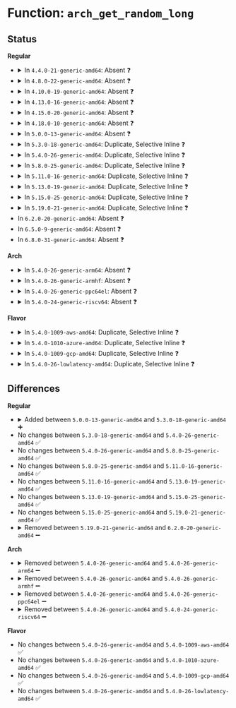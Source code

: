 # Function: <code>arch_get_random_long</code>

## Status
<b>Regular</b>
<ul>
<li>
<details>
<summary>In <code>4.4.0-21-generic-amd64</code>: Absent ❓</summary>

```json
{
  "name": "arch_get_random_long",
  "collision_type": "Static Duplication",
  "inline_type": "Full",
  "funcs": [
    {
      "addr": 18446744071594996510,
      "name": "arch_get_random_long",
      "external": false,
      "loc": "arch/x86/include/asm/archrandom.h:101",
      "file": "arch/x86/kernel/espfix_64.c",
      "inline": "declared, inlined",
      "caller_inline": [
        "arch/x86/kernel/espfix_64.c:init_espfix_bsp"
      ],
      "caller_func": []
    },
    {
      "addr": 18446744071584162489,
      "name": "arch_get_random_long",
      "external": false,
      "loc": "arch/x86/include/asm/archrandom.h:101",
      "file": "drivers/char/random.c",
      "inline": "declared, inlined",
      "caller_inline": [
        "drivers/char/random.c:extract_buf",
        "drivers/char/random.c:get_random_bytes_arch",
        "drivers/char/random.c:init_std_data"
      ],
      "caller_func": []
    }
  ],
  "symbols": []
}
```
</details>
</li>
<li>
<details>
<summary>In <code>4.8.0-22-generic-amd64</code>: Absent ❓</summary>

```json
{
  "name": "arch_get_random_long",
  "collision_type": "Static Duplication",
  "inline_type": "Full",
  "funcs": [
    {
      "addr": 18446744071595159988,
      "name": "arch_get_random_long",
      "external": false,
      "loc": "arch/x86/include/asm/archrandom.h:100",
      "file": "arch/x86/kernel/espfix_64.c",
      "inline": "declared, inlined",
      "caller_inline": [
        "arch/x86/kernel/espfix_64.c:init_espfix_bsp"
      ],
      "caller_func": []
    },
    {
      "addr": 18446744071584506949,
      "name": "arch_get_random_long",
      "external": false,
      "loc": "arch/x86/include/asm/archrandom.h:100",
      "file": "drivers/char/random.c",
      "inline": "declared, inlined",
      "caller_inline": [
        "drivers/char/random.c:get_random_long",
        "drivers/char/random.c:init_std_data",
        "drivers/char/random.c:get_random_bytes_arch",
        "drivers/char/random.c:extract_buf",
        "drivers/char/random.c:_extract_crng",
        "drivers/char/random.c:crng_reseed",
        "drivers/char/random.c:crng_initialize"
      ],
      "caller_func": []
    }
  ],
  "symbols": []
}
```
</details>
</li>
<li>
<details>
<summary>In <code>4.10.0-19-generic-amd64</code>: Absent ❓</summary>

```json
{
  "name": "arch_get_random_long",
  "collision_type": "Static Duplication",
  "inline_type": "Full",
  "funcs": [
    {
      "addr": 18446744071595402563,
      "name": "arch_get_random_long",
      "external": false,
      "loc": "arch/x86/include/asm/archrandom.h:100",
      "file": "arch/x86/kernel/espfix_64.c",
      "inline": "declared, inlined",
      "caller_inline": [
        "arch/x86/kernel/espfix_64.c:init_espfix_bsp"
      ],
      "caller_func": []
    },
    {
      "addr": 18446744071584689061,
      "name": "arch_get_random_long",
      "external": false,
      "loc": "arch/x86/include/asm/archrandom.h:100",
      "file": "drivers/char/random.c",
      "inline": "declared, inlined",
      "caller_inline": [
        "drivers/char/random.c:get_random_long",
        "drivers/char/random.c:init_std_data",
        "drivers/char/random.c:get_random_bytes_arch",
        "drivers/char/random.c:extract_buf",
        "drivers/char/random.c:_extract_crng",
        "drivers/char/random.c:crng_reseed",
        "drivers/char/random.c:crng_initialize"
      ],
      "caller_func": []
    }
  ],
  "symbols": []
}
```
</details>
</li>
<li>
<details>
<summary>In <code>4.13.0-16-generic-amd64</code>: Absent ❓</summary>

```json
{
  "name": "arch_get_random_long",
  "collision_type": "Static Duplication",
  "inline_type": "Full",
  "funcs": [
    {
      "addr": 18446744071596322025,
      "name": "arch_get_random_long",
      "external": false,
      "loc": "arch/x86/include/asm/archrandom.h:100",
      "file": "arch/x86/kernel/espfix_64.c",
      "inline": "declared, inlined",
      "caller_inline": [
        "arch/x86/kernel/espfix_64.c:init_espfix_bsp"
      ],
      "caller_func": []
    },
    {
      "addr": 18446744071584778357,
      "name": "arch_get_random_long",
      "external": false,
      "loc": "arch/x86/include/asm/archrandom.h:100",
      "file": "drivers/char/random.c",
      "inline": "declared, inlined",
      "caller_inline": [
        "drivers/char/random.c:get_random_u64",
        "drivers/char/random.c:init_std_data",
        "drivers/char/random.c:get_random_bytes_arch",
        "drivers/char/random.c:extract_buf",
        "drivers/char/random.c:_extract_crng",
        "drivers/char/random.c:crng_reseed",
        "drivers/char/random.c:crng_initialize"
      ],
      "caller_func": []
    }
  ],
  "symbols": []
}
```
</details>
</li>
<li>
<details>
<summary>In <code>4.15.0-20-generic-amd64</code>: Absent ❓</summary>

```json
{
  "name": "arch_get_random_long",
  "collision_type": "Static Duplication",
  "inline_type": "Full",
  "funcs": [
    {
      "addr": 18446744071602639979,
      "name": "arch_get_random_long",
      "external": false,
      "loc": "arch/x86/include/asm/archrandom.h:100",
      "file": "arch/x86/kernel/espfix_64.c",
      "inline": "declared, inlined",
      "caller_inline": [
        "arch/x86/kernel/espfix_64.c:init_espfix_bsp"
      ],
      "caller_func": []
    },
    {
      "addr": 18446744071585198464,
      "name": "arch_get_random_long",
      "external": false,
      "loc": "arch/x86/include/asm/archrandom.h:100",
      "file": "drivers/char/random.c",
      "inline": "declared, inlined",
      "caller_inline": [
        "drivers/char/random.c:get_random_u64",
        "drivers/char/random.c:init_std_data",
        "drivers/char/random.c:get_random_bytes_arch",
        "drivers/char/random.c:extract_buf",
        "drivers/char/random.c:_extract_crng",
        "drivers/char/random.c:crng_reseed",
        "drivers/char/random.c:crng_initialize"
      ],
      "caller_func": []
    }
  ],
  "symbols": []
}
```
</details>
</li>
<li>
<details>
<summary>In <code>4.18.0-10-generic-amd64</code>: Absent ❓</summary>

```json
{
  "name": "arch_get_random_long",
  "collision_type": "Static Duplication",
  "inline_type": "Full",
  "funcs": [
    {
      "addr": 18446744071602809636,
      "name": "arch_get_random_long",
      "external": false,
      "loc": "arch/x86/include/asm/archrandom.h:100",
      "file": "arch/x86/kernel/espfix_64.c",
      "inline": "declared, inlined",
      "caller_inline": [
        "arch/x86/kernel/espfix_64.c:init_espfix_bsp"
      ],
      "caller_func": []
    },
    {
      "addr": 18446744071585433685,
      "name": "arch_get_random_long",
      "external": false,
      "loc": "arch/x86/include/asm/archrandom.h:100",
      "file": "drivers/char/random.c",
      "inline": "declared, inlined",
      "caller_inline": [
        "drivers/char/random.c:get_random_u64",
        "drivers/char/random.c:init_std_data",
        "drivers/char/random.c:get_random_bytes_arch",
        "drivers/char/random.c:extract_buf",
        "drivers/char/random.c:_extract_crng",
        "drivers/char/random.c:crng_reseed",
        "drivers/char/random.c:crng_initialize"
      ],
      "caller_func": []
    }
  ],
  "symbols": []
}
```
</details>
</li>
<li>
<details>
<summary>In <code>5.0.0-13-generic-amd64</code>: Absent ❓</summary>

```json
{
  "name": "arch_get_random_long",
  "collision_type": "Static Duplication",
  "inline_type": "Full",
  "funcs": [
    {
      "addr": 18446744071604604678,
      "name": "arch_get_random_long",
      "external": false,
      "loc": "arch/x86/include/asm/archrandom.h:100",
      "file": "arch/x86/kernel/espfix_64.c",
      "inline": "declared, inlined",
      "caller_inline": [
        "arch/x86/kernel/espfix_64.c:init_espfix_bsp"
      ],
      "caller_func": []
    },
    {
      "addr": 18446744071585559285,
      "name": "arch_get_random_long",
      "external": false,
      "loc": "arch/x86/include/asm/archrandom.h:100",
      "file": "drivers/char/random.c",
      "inline": "declared, inlined",
      "caller_inline": [
        "drivers/char/random.c:get_random_u64",
        "drivers/char/random.c:get_random_u64",
        "drivers/char/random.c:init_std_data",
        "drivers/char/random.c:init_std_data",
        "drivers/char/random.c:get_random_bytes_arch",
        "drivers/char/random.c:get_random_bytes_arch",
        "drivers/char/random.c:extract_buf",
        "drivers/char/random.c:extract_buf",
        "drivers/char/random.c:_extract_crng",
        "drivers/char/random.c:_extract_crng",
        "drivers/char/random.c:crng_reseed",
        "drivers/char/random.c:crng_reseed",
        "drivers/char/random.c:crng_initialize",
        "drivers/char/random.c:crng_initialize"
      ],
      "caller_func": []
    }
  ],
  "symbols": []
}
```
</details>
</li>
<li>
<details>
<summary>In <code>5.3.0-18-generic-amd64</code>: Duplicate, Selective Inline ❓</summary>

```c
bool arch_get_random_long(long unsigned int * v)
```

```json
{
  "name": "arch_get_random_long",
  "collision_type": "Static Duplication",
  "inline_type": "Selective",
  "funcs": [
    {
      "addr": 18446744071604700273,
      "name": "arch_get_random_long",
      "external": false,
      "loc": "arch/x86/include/asm/archrandom.h:87",
      "file": "arch/x86/kernel/espfix_64.c",
      "inline": "declared, inlined",
      "caller_inline": [
        "arch/x86/kernel/espfix_64.c:init_espfix_bsp"
      ],
      "caller_func": []
    },
    {
      "addr": 18446744071585777733,
      "name": "arch_get_random_long",
      "external": false,
      "loc": "arch/x86/include/asm/archrandom.h:87",
      "file": "drivers/char/random.c",
      "inline": "declared, inlined",
      "caller_inline": [
        "drivers/char/random.c:get_random_u64",
        "drivers/char/random.c:get_random_u64",
        "drivers/char/random.c:get_random_bytes_arch",
        "drivers/char/random.c:get_random_bytes_arch",
        "drivers/char/random.c:extract_buf",
        "drivers/char/random.c:extract_buf",
        "drivers/char/random.c:_extract_crng",
        "drivers/char/random.c:_extract_crng",
        "drivers/char/random.c:crng_reseed",
        "drivers/char/random.c:crng_reseed",
        "drivers/char/random.c:crng_initialize",
        "drivers/char/random.c:crng_initialize"
      ],
      "caller_func": [
        "drivers/char/random.c:init_std_data"
      ]
    }
  ],
  "symbols": [
    {
      "addr": 18446744071585765792,
      "name": "arch_get_random_long",
      "section": ".text",
      "bind": "STB_LOCAL",
      "size": 49
    }
  ]
}
```
</details>
</li>
<li>
<details>
<summary>In <code>5.4.0-26-generic-amd64</code>: Duplicate, Selective Inline ❓</summary>

```c
bool arch_get_random_long(long unsigned int * v)
```

```json
{
  "name": "arch_get_random_long",
  "collision_type": "Static Duplication",
  "inline_type": "Selective",
  "funcs": [
    {
      "addr": 18446744071604712657,
      "name": "arch_get_random_long",
      "external": false,
      "loc": "arch/x86/include/asm/archrandom.h:87",
      "file": "arch/x86/kernel/espfix_64.c",
      "inline": "declared, inlined",
      "caller_inline": [
        "arch/x86/kernel/espfix_64.c:init_espfix_bsp"
      ],
      "caller_func": []
    },
    {
      "addr": 18446744071585920437,
      "name": "arch_get_random_long",
      "external": false,
      "loc": "arch/x86/include/asm/archrandom.h:87",
      "file": "drivers/char/random.c",
      "inline": "declared, inlined",
      "caller_inline": [
        "drivers/char/random.c:get_random_u64",
        "drivers/char/random.c:get_random_u64",
        "drivers/char/random.c:get_random_bytes_arch",
        "drivers/char/random.c:get_random_bytes_arch",
        "drivers/char/random.c:extract_buf",
        "drivers/char/random.c:extract_buf",
        "drivers/char/random.c:_extract_crng",
        "drivers/char/random.c:_extract_crng",
        "drivers/char/random.c:crng_reseed",
        "drivers/char/random.c:crng_reseed",
        "drivers/char/random.c:crng_initialize",
        "drivers/char/random.c:crng_initialize"
      ],
      "caller_func": [
        "drivers/char/random.c:init_std_data"
      ]
    }
  ],
  "symbols": [
    {
      "addr": 18446744071585908144,
      "name": "arch_get_random_long",
      "section": ".text",
      "bind": "STB_LOCAL",
      "size": 49
    }
  ]
}
```
</details>
</li>
<li>
<details>
<summary>In <code>5.8.0-25-generic-amd64</code>: Duplicate, Selective Inline ❓</summary>

```c
bool arch_get_random_long(long unsigned int * v)
```

```json
{
  "name": "arch_get_random_long",
  "collision_type": "Static Duplication",
  "inline_type": "Selective",
  "funcs": [
    {
      "addr": 18446744071579087807,
      "name": "arch_get_random_long",
      "external": false,
      "loc": "arch/x86/include/asm/archrandom.h:73",
      "file": "arch/x86/kernel/espfix_64.c",
      "inline": "declared, inlined",
      "caller_inline": [
        "arch/x86/kernel/espfix_64.c:init_espfix_random"
      ],
      "caller_func": []
    },
    {
      "addr": 18446744071586649588,
      "name": "arch_get_random_long",
      "external": false,
      "loc": "arch/x86/include/asm/archrandom.h:73",
      "file": "drivers/char/random.c",
      "inline": "declared, inlined",
      "caller_inline": [
        "drivers/char/random.c:get_random_bytes_arch",
        "drivers/char/random.c:get_random_bytes_arch",
        "drivers/char/random.c:extract_buf",
        "drivers/char/random.c:extract_buf",
        "drivers/char/random.c:_extract_crng",
        "drivers/char/random.c:_extract_crng",
        "drivers/char/random.c:crng_reseed",
        "drivers/char/random.c:crng_reseed",
        "drivers/char/random.c:do_numa_crng_init",
        "drivers/char/random.c:do_numa_crng_init"
      ],
      "caller_func": []
    }
  ],
  "symbols": [
    {
      "addr": 18446744071586646320,
      "name": "arch_get_random_long",
      "section": ".text",
      "bind": "STB_LOCAL",
      "size": 49
    }
  ]
}
```
</details>
</li>
<li>
<details>
<summary>In <code>5.11.0-16-generic-amd64</code>: Duplicate, Selective Inline ❓</summary>

```c
bool arch_get_random_long(long unsigned int * v)
```

```json
{
  "name": "arch_get_random_long",
  "collision_type": "Static Duplication",
  "inline_type": "Selective",
  "funcs": [
    {
      "addr": 18446744071591246715,
      "name": "arch_get_random_long",
      "external": false,
      "loc": "arch/x86/include/asm/archrandom.h:73",
      "file": "arch/x86/kernel/espfix_64.c",
      "inline": "declared, inlined",
      "caller_inline": [
        "arch/x86/kernel/espfix_64.c:init_espfix_random"
      ],
      "caller_func": []
    },
    {
      "addr": 18446744071591378753,
      "name": "arch_get_random_long",
      "external": false,
      "loc": "arch/x86/include/asm/archrandom.h:73",
      "file": "lib/random32.c",
      "inline": "declared, inlined",
      "caller_inline": [],
      "caller_func": [
        "lib/random32.c:prandom_init_early",
        "lib/random32.c:prandom_init_early"
      ]
    },
    {
      "addr": 18446744071586760196,
      "name": "arch_get_random_long",
      "external": false,
      "loc": "arch/x86/include/asm/archrandom.h:73",
      "file": "drivers/char/random.c",
      "inline": "declared, inlined",
      "caller_inline": [
        "drivers/char/random.c:get_random_bytes_arch",
        "drivers/char/random.c:get_random_bytes_arch",
        "drivers/char/random.c:extract_buf",
        "drivers/char/random.c:extract_buf",
        "drivers/char/random.c:_extract_crng",
        "drivers/char/random.c:_extract_crng",
        "drivers/char/random.c:crng_reseed",
        "drivers/char/random.c:crng_reseed",
        "drivers/char/random.c:do_numa_crng_init",
        "drivers/char/random.c:do_numa_crng_init"
      ],
      "caller_func": []
    }
  ],
  "symbols": [
    {
      "addr": 18446744071591378753,
      "name": "arch_get_random_long",
      "section": ".text",
      "bind": "STB_LOCAL",
      "size": 46
    },
    {
      "addr": 18446744071586757024,
      "name": "arch_get_random_long",
      "section": ".text",
      "bind": "STB_LOCAL",
      "size": 49
    }
  ]
}
```
</details>
</li>
<li>
<details>
<summary>In <code>5.13.0-19-generic-amd64</code>: Duplicate, Selective Inline ❓</summary>

```c
bool arch_get_random_long(long unsigned int * v)
```

```json
{
  "name": "arch_get_random_long",
  "collision_type": "Static Duplication",
  "inline_type": "Selective",
  "funcs": [
    {
      "addr": 18446744071614262548,
      "name": "arch_get_random_long",
      "external": false,
      "loc": "arch/x86/include/asm/archrandom.h:73",
      "file": "arch/x86/kernel/espfix_64.c",
      "inline": "declared, inlined",
      "caller_inline": [
        "arch/x86/kernel/espfix_64.c:init_espfix_bsp"
      ],
      "caller_func": []
    },
    {
      "addr": 18446744071591320988,
      "name": "arch_get_random_long",
      "external": false,
      "loc": "arch/x86/include/asm/archrandom.h:73",
      "file": "lib/random32.c",
      "inline": "declared, inlined",
      "caller_inline": [],
      "caller_func": [
        "lib/random32.c:prandom_init_early",
        "lib/random32.c:prandom_init_early"
      ]
    },
    {
      "addr": 18446744071586643229,
      "name": "arch_get_random_long",
      "external": false,
      "loc": "arch/x86/include/asm/archrandom.h:73",
      "file": "drivers/char/random.c",
      "inline": "declared, inlined",
      "caller_inline": [
        "drivers/char/random.c:get_random_bytes_arch",
        "drivers/char/random.c:get_random_bytes_arch",
        "drivers/char/random.c:extract_buf",
        "drivers/char/random.c:extract_buf",
        "drivers/char/random.c:_extract_crng",
        "drivers/char/random.c:_extract_crng",
        "drivers/char/random.c:crng_reseed",
        "drivers/char/random.c:crng_reseed",
        "drivers/char/random.c:do_numa_crng_init",
        "drivers/char/random.c:do_numa_crng_init"
      ],
      "caller_func": [
        "drivers/char/random.c:rand_initialize",
        "drivers/char/random.c:rand_initialize"
      ]
    }
  ],
  "symbols": [
    {
      "addr": 18446744071591320988,
      "name": "arch_get_random_long",
      "section": ".text",
      "bind": "STB_LOCAL",
      "size": 46
    },
    {
      "addr": 18446744071586638768,
      "name": "arch_get_random_long",
      "section": ".text",
      "bind": "STB_LOCAL",
      "size": 49
    }
  ]
}
```
</details>
</li>
<li>
<details>
<summary>In <code>5.15.0-25-generic-amd64</code>: Duplicate, Selective Inline ❓</summary>

```c
bool arch_get_random_long(long unsigned int * v)
```

```json
{
  "name": "arch_get_random_long",
  "collision_type": "Static Duplication",
  "inline_type": "Selective",
  "funcs": [
    {
      "addr": 18446744071615183832,
      "name": "arch_get_random_long",
      "external": false,
      "loc": "arch/x86/include/asm/archrandom.h:73",
      "file": "arch/x86/kernel/espfix_64.c",
      "inline": "declared, inlined",
      "caller_inline": [
        "arch/x86/kernel/espfix_64.c:init_espfix_bsp"
      ],
      "caller_func": []
    },
    {
      "addr": 18446744071592322864,
      "name": "arch_get_random_long",
      "external": false,
      "loc": "arch/x86/include/asm/archrandom.h:73",
      "file": "lib/random32.c",
      "inline": "declared, inlined",
      "caller_inline": [],
      "caller_func": [
        "lib/random32.c:prandom_init_early",
        "lib/random32.c:prandom_init_early"
      ]
    },
    {
      "addr": 18446744071587190493,
      "name": "arch_get_random_long",
      "external": false,
      "loc": "arch/x86/include/asm/archrandom.h:73",
      "file": "drivers/char/random.c",
      "inline": "declared, inlined",
      "caller_inline": [
        "drivers/char/random.c:get_random_bytes_arch",
        "drivers/char/random.c:get_random_bytes_arch",
        "drivers/char/random.c:extract_buf",
        "drivers/char/random.c:extract_buf",
        "drivers/char/random.c:_extract_crng",
        "drivers/char/random.c:_extract_crng",
        "drivers/char/random.c:crng_reseed",
        "drivers/char/random.c:crng_reseed",
        "drivers/char/random.c:do_numa_crng_init",
        "drivers/char/random.c:do_numa_crng_init"
      ],
      "caller_func": [
        "drivers/char/random.c:rand_initialize",
        "drivers/char/random.c:rand_initialize"
      ]
    }
  ],
  "symbols": [
    {
      "addr": 18446744071592322864,
      "name": "arch_get_random_long",
      "section": ".text",
      "bind": "STB_LOCAL",
      "size": 46
    },
    {
      "addr": 18446744071587185536,
      "name": "arch_get_random_long",
      "section": ".text",
      "bind": "STB_LOCAL",
      "size": 49
    }
  ]
}
```
</details>
</li>
<li>
<details>
<summary>In <code>5.19.0-21-generic-amd64</code>: Duplicate, Selective Inline ❓</summary>

```c
bool arch_get_random_long(long unsigned int * v)
```

```json
{
  "name": "arch_get_random_long",
  "collision_type": "Static Duplication",
  "inline_type": "Selective",
  "funcs": [
    {
      "addr": 18446744071616950137,
      "name": "arch_get_random_long",
      "external": false,
      "loc": "arch/x86/include/asm/archrandom.h:73",
      "file": "arch/x86/kernel/espfix_64.c",
      "inline": "declared, inlined",
      "caller_inline": [
        "arch/x86/kernel/espfix_64.c:init_espfix_bsp"
      ],
      "caller_func": []
    },
    {
      "addr": 18446744071588493888,
      "name": "arch_get_random_long",
      "external": false,
      "loc": "arch/x86/include/asm/archrandom.h:73",
      "file": "drivers/char/random.c",
      "inline": "declared, inlined",
      "caller_inline": [],
      "caller_func": [
        "drivers/char/random.c:random_init"
      ]
    }
  ],
  "symbols": [
    {
      "addr": 18446744071588493888,
      "name": "arch_get_random_long",
      "section": ".text",
      "bind": "STB_LOCAL",
      "size": 64
    }
  ]
}
```
</details>
</li>
<li>
In <code>6.2.0-20-generic-amd64</code>: Absent ❓
</li>
<li>
In <code>6.5.0-9-generic-amd64</code>: Absent ❓
</li>
<li>
In <code>6.8.0-31-generic-amd64</code>: Absent ❓
</li>
</ul>
<b>Arch</b>
<ul>
<li>
<details>
<summary>In <code>5.4.0-26-generic-arm64</code>: Absent ❓</summary>

```json
{
  "name": "arch_get_random_long",
  "collision_type": "Unique Static",
  "inline_type": "Full",
  "funcs": [
    {
      "addr": 0,
      "name": "arch_get_random_long",
      "external": false,
      "loc": "include/linux/random.h:170",
      "file": "drivers/char/random.c",
      "inline": "declared, inlined",
      "caller_inline": [],
      "caller_func": []
    }
  ],
  "symbols": []
}
```
</details>
</li>
<li>
<details>
<summary>In <code>5.4.0-26-generic-armhf</code>: Absent ❓</summary>

```json
{
  "name": "arch_get_random_long",
  "collision_type": "Unique Static",
  "inline_type": "Full",
  "funcs": [
    {
      "addr": 0,
      "name": "arch_get_random_long",
      "external": false,
      "loc": "include/linux/random.h:170",
      "file": "drivers/char/random.c",
      "inline": "declared, inlined",
      "caller_inline": [],
      "caller_func": []
    }
  ],
  "symbols": []
}
```
</details>
</li>
<li>
<details>
<summary>In <code>5.4.0-26-generic-ppc64el</code>: Absent ❓</summary>

```json
{
  "name": "arch_get_random_long",
  "collision_type": "Unique Static",
  "inline_type": "Full",
  "funcs": [
    {
      "addr": 0,
      "name": "arch_get_random_long",
      "external": false,
      "loc": "arch/powerpc/include/asm/archrandom.h:9",
      "file": "drivers/char/random.c",
      "inline": "declared, inlined",
      "caller_inline": [],
      "caller_func": []
    }
  ],
  "symbols": []
}
```
</details>
</li>
<li>
<details>
<summary>In <code>5.4.0-24-generic-riscv64</code>: Absent ❓</summary>

```json
{
  "name": "arch_get_random_long",
  "collision_type": "Unique Static",
  "inline_type": "Full",
  "funcs": [
    {
      "addr": 0,
      "name": "arch_get_random_long",
      "external": false,
      "loc": "include/linux/random.h:170",
      "file": "drivers/char/random.c",
      "inline": "declared, inlined",
      "caller_inline": [],
      "caller_func": []
    }
  ],
  "symbols": []
}
```
</details>
</li>
</ul>
<b>Flavor</b>
<ul>
<li>
<details>
<summary>In <code>5.4.0-1009-aws-amd64</code>: Duplicate, Selective Inline ❓</summary>

```c
bool arch_get_random_long(long unsigned int * v)
```

```json
{
  "name": "arch_get_random_long",
  "collision_type": "Static Duplication",
  "inline_type": "Selective",
  "funcs": [
    {
      "addr": 18446744071604638947,
      "name": "arch_get_random_long",
      "external": false,
      "loc": "arch/x86/include/asm/archrandom.h:87",
      "file": "arch/x86/kernel/espfix_64.c",
      "inline": "declared, inlined",
      "caller_inline": [
        "arch/x86/kernel/espfix_64.c:init_espfix_bsp"
      ],
      "caller_func": []
    },
    {
      "addr": 18446744071585681413,
      "name": "arch_get_random_long",
      "external": false,
      "loc": "arch/x86/include/asm/archrandom.h:87",
      "file": "drivers/char/random.c",
      "inline": "declared, inlined",
      "caller_inline": [
        "drivers/char/random.c:get_random_u64",
        "drivers/char/random.c:get_random_u64",
        "drivers/char/random.c:get_random_bytes_arch",
        "drivers/char/random.c:get_random_bytes_arch",
        "drivers/char/random.c:extract_buf",
        "drivers/char/random.c:extract_buf",
        "drivers/char/random.c:_extract_crng",
        "drivers/char/random.c:_extract_crng",
        "drivers/char/random.c:crng_reseed",
        "drivers/char/random.c:crng_reseed",
        "drivers/char/random.c:crng_initialize",
        "drivers/char/random.c:crng_initialize"
      ],
      "caller_func": [
        "drivers/char/random.c:init_std_data"
      ]
    }
  ],
  "symbols": [
    {
      "addr": 18446744071585669136,
      "name": "arch_get_random_long",
      "section": ".text",
      "bind": "STB_LOCAL",
      "size": 49
    }
  ]
}
```
</details>
</li>
<li>
<details>
<summary>In <code>5.4.0-1010-azure-amd64</code>: Duplicate, Selective Inline ❓</summary>

```c
bool arch_get_random_long(long unsigned int * v)
```

```json
{
  "name": "arch_get_random_long",
  "collision_type": "Static Duplication",
  "inline_type": "Selective",
  "funcs": [
    {
      "addr": 18446744071604606884,
      "name": "arch_get_random_long",
      "external": false,
      "loc": "arch/x86/include/asm/archrandom.h:87",
      "file": "arch/x86/kernel/espfix_64.c",
      "inline": "declared, inlined",
      "caller_inline": [
        "arch/x86/kernel/espfix_64.c:init_espfix_bsp"
      ],
      "caller_func": []
    },
    {
      "addr": 18446744071585541285,
      "name": "arch_get_random_long",
      "external": false,
      "loc": "arch/x86/include/asm/archrandom.h:87",
      "file": "drivers/char/random.c",
      "inline": "declared, inlined",
      "caller_inline": [
        "drivers/char/random.c:get_random_u64",
        "drivers/char/random.c:get_random_u64",
        "drivers/char/random.c:get_random_bytes_arch",
        "drivers/char/random.c:get_random_bytes_arch",
        "drivers/char/random.c:extract_buf",
        "drivers/char/random.c:extract_buf",
        "drivers/char/random.c:_extract_crng",
        "drivers/char/random.c:_extract_crng",
        "drivers/char/random.c:crng_reseed",
        "drivers/char/random.c:crng_reseed",
        "drivers/char/random.c:crng_initialize",
        "drivers/char/random.c:crng_initialize"
      ],
      "caller_func": [
        "drivers/char/random.c:init_std_data"
      ]
    }
  ],
  "symbols": [
    {
      "addr": 18446744071585529488,
      "name": "arch_get_random_long",
      "section": ".text",
      "bind": "STB_LOCAL",
      "size": 49
    }
  ]
}
```
</details>
</li>
<li>
<details>
<summary>In <code>5.4.0-1009-gcp-amd64</code>: Duplicate, Selective Inline ❓</summary>

```c
bool arch_get_random_long(long unsigned int * v)
```

```json
{
  "name": "arch_get_random_long",
  "collision_type": "Static Duplication",
  "inline_type": "Selective",
  "funcs": [
    {
      "addr": 18446744071604716739,
      "name": "arch_get_random_long",
      "external": false,
      "loc": "arch/x86/include/asm/archrandom.h:87",
      "file": "arch/x86/kernel/espfix_64.c",
      "inline": "declared, inlined",
      "caller_inline": [
        "arch/x86/kernel/espfix_64.c:init_espfix_bsp"
      ],
      "caller_func": []
    },
    {
      "addr": 18446744071585870837,
      "name": "arch_get_random_long",
      "external": false,
      "loc": "arch/x86/include/asm/archrandom.h:87",
      "file": "drivers/char/random.c",
      "inline": "declared, inlined",
      "caller_inline": [
        "drivers/char/random.c:get_random_u64",
        "drivers/char/random.c:get_random_u64",
        "drivers/char/random.c:get_random_bytes_arch",
        "drivers/char/random.c:get_random_bytes_arch",
        "drivers/char/random.c:extract_buf",
        "drivers/char/random.c:extract_buf",
        "drivers/char/random.c:_extract_crng",
        "drivers/char/random.c:_extract_crng",
        "drivers/char/random.c:crng_reseed",
        "drivers/char/random.c:crng_reseed",
        "drivers/char/random.c:crng_initialize",
        "drivers/char/random.c:crng_initialize"
      ],
      "caller_func": [
        "drivers/char/random.c:init_std_data"
      ]
    }
  ],
  "symbols": [
    {
      "addr": 18446744071585858544,
      "name": "arch_get_random_long",
      "section": ".text",
      "bind": "STB_LOCAL",
      "size": 49
    }
  ]
}
```
</details>
</li>
<li>
<details>
<summary>In <code>5.4.0-26-lowlatency-amd64</code>: Duplicate, Selective Inline ❓</summary>

```c
bool arch_get_random_long(long unsigned int * v)
```

```json
{
  "name": "arch_get_random_long",
  "collision_type": "Static Duplication",
  "inline_type": "Selective",
  "funcs": [
    {
      "addr": 18446744071604716769,
      "name": "arch_get_random_long",
      "external": false,
      "loc": "arch/x86/include/asm/archrandom.h:87",
      "file": "arch/x86/kernel/espfix_64.c",
      "inline": "declared, inlined",
      "caller_inline": [
        "arch/x86/kernel/espfix_64.c:init_espfix_bsp"
      ],
      "caller_func": []
    },
    {
      "addr": 18446744071585978741,
      "name": "arch_get_random_long",
      "external": false,
      "loc": "arch/x86/include/asm/archrandom.h:87",
      "file": "drivers/char/random.c",
      "inline": "declared, inlined",
      "caller_inline": [
        "drivers/char/random.c:get_random_u64",
        "drivers/char/random.c:get_random_u64",
        "drivers/char/random.c:get_random_bytes_arch",
        "drivers/char/random.c:get_random_bytes_arch",
        "drivers/char/random.c:extract_buf",
        "drivers/char/random.c:extract_buf",
        "drivers/char/random.c:_extract_crng",
        "drivers/char/random.c:_extract_crng",
        "drivers/char/random.c:crng_reseed",
        "drivers/char/random.c:crng_reseed",
        "drivers/char/random.c:crng_initialize",
        "drivers/char/random.c:crng_initialize"
      ],
      "caller_func": [
        "drivers/char/random.c:init_std_data"
      ]
    }
  ],
  "symbols": [
    {
      "addr": 18446744071585966912,
      "name": "arch_get_random_long",
      "section": ".text",
      "bind": "STB_LOCAL",
      "size": 49
    }
  ]
}
```
</details>
</li>
</ul>

## Differences
<b>Regular</b>
<ul>
<li>
<details>
<summary>Added between <code>5.0.0-13-generic-amd64</code> and <code>5.3.0-18-generic-amd64</code> ➕</summary>

```c
bool arch_get_random_long(long unsigned int * v)
```
</details>
</li>
<li>
No changes between <code>5.3.0-18-generic-amd64</code> and <code>5.4.0-26-generic-amd64</code> ✅
</li>
<li>
No changes between <code>5.4.0-26-generic-amd64</code> and <code>5.8.0-25-generic-amd64</code> ✅
</li>
<li>
No changes between <code>5.8.0-25-generic-amd64</code> and <code>5.11.0-16-generic-amd64</code> ✅
</li>
<li>
No changes between <code>5.11.0-16-generic-amd64</code> and <code>5.13.0-19-generic-amd64</code> ✅
</li>
<li>
No changes between <code>5.13.0-19-generic-amd64</code> and <code>5.15.0-25-generic-amd64</code> ✅
</li>
<li>
No changes between <code>5.15.0-25-generic-amd64</code> and <code>5.19.0-21-generic-amd64</code> ✅
</li>
<li>
<details>
<summary>Removed between <code>5.19.0-21-generic-amd64</code> and <code>6.2.0-20-generic-amd64</code> ➖</summary>

```c
bool arch_get_random_long(long unsigned int * v)
```
</details>
</li>
</ul>
<b>Arch</b>
<ul>
<li>
<details>
<summary>Removed between <code>5.4.0-26-generic-amd64</code> and <code>5.4.0-26-generic-arm64</code> ➖</summary>

```c
bool arch_get_random_long(long unsigned int * v)
```
</details>
</li>
<li>
<details>
<summary>Removed between <code>5.4.0-26-generic-amd64</code> and <code>5.4.0-26-generic-armhf</code> ➖</summary>

```c
bool arch_get_random_long(long unsigned int * v)
```
</details>
</li>
<li>
<details>
<summary>Removed between <code>5.4.0-26-generic-amd64</code> and <code>5.4.0-26-generic-ppc64el</code> ➖</summary>

```c
bool arch_get_random_long(long unsigned int * v)
```
</details>
</li>
<li>
<details>
<summary>Removed between <code>5.4.0-26-generic-amd64</code> and <code>5.4.0-24-generic-riscv64</code> ➖</summary>

```c
bool arch_get_random_long(long unsigned int * v)
```
</details>
</li>
</ul>
<b>Flavor</b>
<ul>
<li>
No changes between <code>5.4.0-26-generic-amd64</code> and <code>5.4.0-1009-aws-amd64</code> ✅
</li>
<li>
No changes between <code>5.4.0-26-generic-amd64</code> and <code>5.4.0-1010-azure-amd64</code> ✅
</li>
<li>
No changes between <code>5.4.0-26-generic-amd64</code> and <code>5.4.0-1009-gcp-amd64</code> ✅
</li>
<li>
No changes between <code>5.4.0-26-generic-amd64</code> and <code>5.4.0-26-lowlatency-amd64</code> ✅
</li>
</ul>
